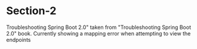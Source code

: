 # Section-2
Troubleshooting Spring Boot 2.0"
taken from "Troubleshooting Spring Boot 2.0" book. 
Currently showing a mapping error when attempting to view the endpoints
